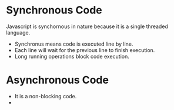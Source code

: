# Synchronous Code
Javascript is synchornous in nature because it is a single threaded language. 
+ Synchronus means code is executed line by line.
+ Each line will wait for the previous line to finish execution.
+ Long running operations block code execution. 


# Asynchronous Code

+ It is a non-blocking code.
+ 